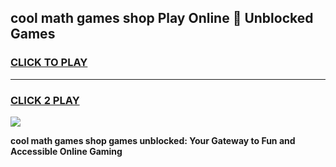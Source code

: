 
## cool math games shop Play Online 👋 Unblocked Games
<h3>
<a href="https://news.freeplayer.one?title=cool_math_games_shop&ref=17CMG">CLICK TO PLAY</a></h3>
<hr>

<h3>
<a href="https://news.freeplayer.one?title=cool_math_games_shop&ref=17CMG">CLICK 2 PLAY</a>
  
</h3>

<a href="https://news.freeplayer.one?title=cool_math_games_shop&ref=17CMG/"><img src="https://clearcache.store/games.png"></a>


**cool math games shop games unblocked: Your Gateway to Fun and Accessible Online Gaming**
